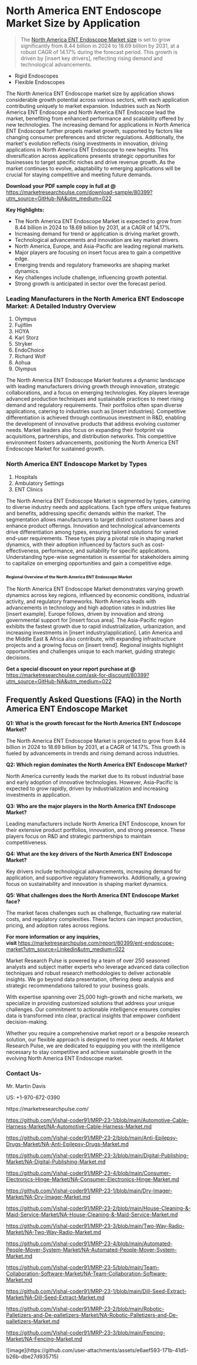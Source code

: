 <h1>North America ENT Endoscope Market&nbsp;Size by Application</h1><blockquote><p>The <a href="https://marketresearchpulse.com/download-sample/80399?utm_source=GitHub-NA&amp;utm_medium=022">North America ENT Endoscope Market size</a> is set to grow significantly from 8.44 billion in 2024 to 18.69 billion by 2031, at a robust CAGR of 14.17% during the forecast period. This growth is driven by [insert key drivers], reflecting rising demand and technological advancements.</p></blockquote><ul><li>Rigid Endoscopes <li> Flexible Endoscopes</li></ul><p>The North America ENT Endoscope market size by application shows considerable growth potential across various sectors, with each application contributing uniquely to market expansion. Industries such as North America ENT Endoscope and North America ENT Endoscope lead the market, benefiting from enhanced performance and scalability offered by new technologies. The increasing demand for applications in North America ENT Endoscope further propels market growth, supported by factors like changing consumer preferences and stricter regulations. Additionally, the market's evolution reflects rising investments in innovation, driving applications in North America ENT Endoscope to new heights. This diversification across applications presents strategic opportunities for businesses to target specific niches and drive revenue growth. As the market continues to evolve, adaptability to emerging applications will be crucial for staying competitive and meeting future demands.</p><p><strong>Download your PDF sample copy in full at @ </strong><a href="https://marketresearchpulse.com/download-sample/80399?utm_source=GitHub-NA&amp;utm_medium=022">https://marketresearchpulse.com/download-sample/80399?utm_source=GitHub-NA&amp;utm_medium=022</a></p><p><strong>Key Highlights: </strong></p><ul><li>The North America ENT Endoscope Market is expected to grow from 8.44 billion in 2024 to 18.69 billion by 2031, at a CAGR of 14.17%.</li><li>Increasing demand for trend or application is driving market growth.</li><li>Technological advancements and innovation are key market drivers.</li><li>North America, Europe, and Asia-Pacific are leading regional markets.</li><li>Major players are focusing on insert focus area to gain a competitive edge.</li><li>Emerging trends and regulatory frameworks are shaping market dynamics.</li><li>Key challenges include challenge, influencing growth potential.</li><li>Strong growth is anticipated in sector over the forecast period.</li></ul><h3>Leading Manufacturers in the North America ENT Endoscope Market: A Detailed Industry Overview</h3><ol><li>Olympus</li><li>Fujifilm</li><li>HOYA</li><li>Karl Storz</li><li>Stryker</li><li>EndoChoice</li><li>Richard Wolf</li><li>Aohua</li><li>Olympus</li></ol><div class="flex max-w-full flex-col flex-grow"><div class="min-h-8 text-message flex w-full flex-col items-end gap-2 whitespace-normal break-words [.text-message+&amp;]:mt-5" dir="auto" data-message-author-role="assistant" data-message-id="fd8432e4-4910-450d-b182-61b7bfb0a01f" data-message-model-slug="gpt-4o"><div class="flex w-full flex-col gap-1 empty:hidden first:pt-[3px]"><div class="markdown prose w-full break-words dark:prose-invert light"><p>The North America ENT Endoscope Market features a dynamic landscape with leading manufacturers driving growth through innovation, strategic collaborations, and a focus on emerging technologies. Key players leverage advanced production techniques and sustainable practices to meet rising demand and regulatory requirements. Their portfolios often span diverse applications, catering to industries such as [insert industries]. Competitive differentiation is achieved through continuous investment in R&amp;D, enabling the development of innovative products that address evolving customer needs. Market leaders also focus on expanding their footprint via acquisitions, partnerships, and distribution networks. This competitive environment fosters advancements, positioning the North America ENT Endoscope Market for sustained growth.</p></div></div></div></div><h3>North America ENT Endoscope Market by Types</h3><ol><li>Hospitals <li> Ambulatory Settings <li> ENT Clinics</li></ol><div class="flex max-w-full flex-col flex-grow"><div class="min-h-8 text-message flex w-full flex-col items-end gap-2 whitespace-normal break-words [.text-message+&amp;]:mt-5" dir="auto" data-message-author-role="assistant" data-message-id="084470be-0bb7-4664-bddf-5156b4f41249" data-message-model-slug="gpt-4o-mini"><div class="flex w-full flex-col gap-1 empty:hidden first:pt-[3px]"><div class="markdown prose w-full break-words dark:prose-invert light"><p>The North America ENT Endoscope Market is segmented by types, catering to diverse industry needs and applications. Each type offers unique features and benefits, addressing specific demands within the market. The segmentation allows manufacturers to target distinct customer bases and enhance product offerings. Innovation and technological advancements drive differentiation among types, ensuring tailored solutions for varied end-user requirements. These types play a pivotal role in shaping market dynamics, with their adoption influenced by factors such as cost-effectiveness, performance, and suitability for specific applications. Understanding type-wise segmentation is essential for stakeholders aiming to capitalize on emerging opportunities and gain a competitive edge.</p></div></div></div></div><h3><span style="font-size: 11px;">Regional Overview of the North America ENT Endoscope Market</span></h3><div class="flex max-w-full flex-col flex-grow"><div class="min-h-8 text-message flex w-full flex-col items-end gap-2 whitespace-normal break-words [.text-message+&amp;]:mt-5" dir="auto" data-message-author-role="assistant" data-message-id="e9038762-ce64-4e30-91c9-9bd413514231" data-message-model-slug="gpt-4o-mini"><div class="flex w-full flex-col gap-1 empty:hidden first:pt-[3px]"><div class="markdown prose w-full break-words dark:prose-invert light"><p>The North America ENT Endoscope Market demonstrates varying growth dynamics across key regions, influenced by economic conditions, industrial activity, and regulatory frameworks. North America leads with advancements in technology and high adoption rates in industries like [insert example]. Europe follows, driven by innovation and strong governmental support for [insert focus area]. The Asia-Pacific region exhibits the fastest growth due to rapid industrialization, urbanization, and increasing investments in [insert industry/application]. Latin America and the Middle East &amp; Africa also contribute, with expanding infrastructure projects and a growing focus on [insert trend]. Regional insights highlight opportunities and challenges unique to each market, guiding strategic decisions.</p></div></div></div></div><p><strong>Get a special discount on your report purchase at @ </strong><a href="https://marketresearchpulse.com/ask-for-discount/80399?utm_source=GitHub-NA&amp;utm_medium=022">https://marketresearchpulse.com/ask-for-discount/80399?utm_source=GitHub-NA&amp;utm_medium=022</a></p><h2>Frequently Asked Questions (FAQ) in the North America ENT Endoscope Market</h2><p><strong>Q1: What is the growth forecast for the North America ENT Endoscope Market?</strong></p><p>The North America ENT Endoscope Market is projected to grow from 8.44 billion in 2024 to 18.69 billion by 2031, at a CAGR of 14.17%. This growth is fueled by advancements in trends and rising demand across industries.</p><p><strong>Q2: Which region dominates the North America ENT Endoscope Market?</strong></p><p>North America currently leads the market due to its robust industrial base and early adoption of innovative technologies. However, Asia-Pacific is expected to grow rapidly, driven by industrialization and increasing investments in application.</p><p><strong>Q3: Who are the major players in the North America ENT Endoscope Market?</strong></p><p>Leading manufacturers include North America ENT Endoscope, known for their extensive product portfolios, innovation, and strong presence. These players focus on R&amp;D and strategic partnerships to maintain competitiveness.</p><p><strong>Q4: What are the key drivers of the North America ENT Endoscope Market?</strong></p><p>Key drivers include technological advancements, increasing demand for application, and supportive regulatory frameworks. Additionally, a growing focus on sustainability and innovation is shaping market dynamics.</p><p><strong>Q5: What challenges does the North America ENT Endoscope Market face?</strong></p><p>The market faces challenges such as challenge, fluctuating raw material costs, and regulatory complexities. These factors can impact production, pricing, and adoption rates across regions.</p><p><strong>For more information or any inquiries, visit&nbsp;</strong><a href="https://marketresearchpulse.com/report/80399/ent-endoscope-market?utm_source=Linkedin&utm_medium=022">https://marketresearchpulse.com/report/80399/ent-endoscope-market?utm_source=Linkedin&utm_medium=022</a></p><p>Market Research Pulse is powered by a team of over 250 seasoned analysts and subject matter experts who leverage advanced data collection techniques and robust research methodologies to deliver actionable insights. We go beyond data presentation, offering deep analysis and strategic recommendations tailored to your business goals.</p><p>With expertise spanning over 25,000 high-growth and niche markets, we specialize in providing customized solutions that address your unique challenges. Our commitment to actionable intelligence ensures complex data is transformed into clear, practical insights that empower confident decision-making.</p><p>Whether you require a comprehensive market report or a bespoke research solution, our flexible approach is designed to meet your needs. At Market Research Pulse, we are dedicated to equipping you with the intelligence necessary to stay competitive and achieve sustainable growth in the evolving North America ENT Endoscope market.</p><h3><strong>Contact Us-</strong></h3><p>Mr. Martin Davis</p><p>US: +1-970-672-0390</p><p>https://marketresearchpulse.com/</p><p><a href="https://github.com/Vishal-coder91/MRP-23-1/blob/main/Automotive-Cable-Harness-Market/NA-Automotive-Cable-Harness-Market.md">https://github.com/Vishal-coder91/MRP-23-1/blob/main/Automotive-Cable-Harness-Market/NA-Automotive-Cable-Harness-Market.md</a></p><p><a href="https://github.com/Vishal-coder91/MRP-23-2/blob/main/Anti-Epilepsy-Drugs-Market/NA-Anti-Epilepsy-Drugs-Market.md">https://github.com/Vishal-coder91/MRP-23-2/blob/main/Anti-Epilepsy-Drugs-Market/NA-Anti-Epilepsy-Drugs-Market.md</a></p><p><a href="https://github.com/Vishal-coder91/MRP-23-3/blob/main/Digital-Publishing-Market/NA-Digital-Publishing-Market.md">https://github.com/Vishal-coder91/MRP-23-3/blob/main/Digital-Publishing-Market/NA-Digital-Publishing-Market.md</a></p><p><a href="https://github.com/Vishal-coder91/MRP-23-4/blob/main/Consumer-Electronics-Hinge-Market/NA-Consumer-Electronics-Hinge-Market.md">https://github.com/Vishal-coder91/MRP-23-4/blob/main/Consumer-Electronics-Hinge-Market/NA-Consumer-Electronics-Hinge-Market.md</a></p><p><a href="https://github.com/Vishal-coder91/MRP-23-1/blob/main/Dry-Imager-Market/NA-Dry-Imager-Market.md">https://github.com/Vishal-coder91/MRP-23-1/blob/main/Dry-Imager-Market/NA-Dry-Imager-Market.md</a></p><p><a href="https://github.com/Vishal-coder91/MRP-23-2/blob/main/House-Cleaning-&-Maid-Service-Market/NA-House-Cleaning-&-Maid-Service-Market.md">https://github.com/Vishal-coder91/MRP-23-2/blob/main/House-Cleaning-&-Maid-Service-Market/NA-House-Cleaning-&-Maid-Service-Market.md</a></p><p><a href="https://github.com/Vishal-coder91/MRP-23-3/blob/main/Two-Way-Radio-Market/NA-Two-Way-Radio-Market.md">https://github.com/Vishal-coder91/MRP-23-3/blob/main/Two-Way-Radio-Market/NA-Two-Way-Radio-Market.md</a></p><p><a href="https://github.com/Vishal-coder91/MRP-23-4/blob/main/Automated-People-Mover-System-Market/NA-Automated-People-Mover-System-Market.md">https://github.com/Vishal-coder91/MRP-23-4/blob/main/Automated-People-Mover-System-Market/NA-Automated-People-Mover-System-Market.md</a></p><p><a href="https://github.com/Vishal-coder91/MRP-23-5/blob/main/Team-Collaboration-Software-Market/NA-Team-Collaboration-Software-Market.md">https://github.com/Vishal-coder91/MRP-23-5/blob/main/Team-Collaboration-Software-Market/NA-Team-Collaboration-Software-Market.md</a></p><p><a href="https://github.com/Vishal-coder91/MRP-23-1/blob/main/Dill-Seed-Extract-Market/NA-Dill-Seed-Extract-Market.md">https://github.com/Vishal-coder91/MRP-23-1/blob/main/Dill-Seed-Extract-Market/NA-Dill-Seed-Extract-Market.md</a></p><p><a href="https://github.com/Vishal-coder91/MRP-23-2/blob/main/Robotic-Palletizers-and-De-palletizers-Market/NA-Robotic-Palletizers-and-De-palletizers-Market.md">https://github.com/Vishal-coder91/MRP-23-2/blob/main/Robotic-Palletizers-and-De-palletizers-Market/NA-Robotic-Palletizers-and-De-palletizers-Market.md</a></p><p><a href="https://github.com/Vishal-coder91/MRP-23-3/blob/main/Fencing-Market/NA-Fencing-Market.md">https://github.com/Vishal-coder91/MRP-23-3/blob/main/Fencing-Market/NA-Fencing-Market.md</a></p>
![image](https://github.com/user-attachments/assets/e6aef593-171b-41d5-b26b-dbe27d935715)
